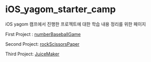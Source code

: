 # iOS_yagom_starter_camp 


iOS yagom 캠프에서 진행한 프로젝트에 대한 학습 내용 정리를 위한 페이지

First Project : [numberBaseballGame](https://github.com/kane-young/iOS_yagom_starter_camp/tree/master/NumberBaseball)

Second Project: [rockScissorsPaper](https://github.com/kane-young/iOS_yagom_starter_camp/tree/master/RockPaperScissors)

Third Project: [JuiceMaker](https://github.com/kane-young/iOS_yagom_starter_camp/tree/master/JuiceMaker)
